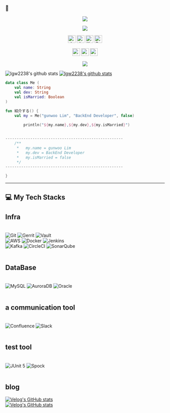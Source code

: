 ###  👋 
<p align="center">
  <img src="https://capsule-render.vercel.app/api?type=waving&height=100&color=timeGradient&reversal=false" />
</p>
<p align="center">
  <img src="https://capsule-render.vercel.app/api?type=venom&height=150&color=timeGradient&text=Hi%2C%20I%60m%20Billy!&reversal=false&textBg=false&fontColor=FFFFFF&fontSize=20&animation=twinkling" />
</p>
<p align="center"> 
  <img src="https://img.shields.io/badge/Java-ED8B00?style=for-the-badge&logo=openjdk&logoColor=white" alt="Java" height="24" />
  <img src="https://img.shields.io/badge/JavaScript-181825?style=for-the-badge&logo=javascript" alt="JavaScript" height="24" />
  <img src="https://img.shields.io/badge/Kotlin-7F52FF?style=for-the-badge&logo=Kotlin&logoColor=white" alt="Kotlin" height="24" />
  <img src="https://img.shields.io/badge/Spring%20Boot-6DB33F?style=for-the-badge&logo=springboot&logoColor=white" alt="SpringBoot" height="24" />  
</p>
<p align="center"> 
  <img src="https://img.shields.io/badge/Angular-DD0031?style=for-the-badge&logo=angular&logoColor=white" alt="angular" height="24" />
  <img src="https://img.shields.io/badge/-ReactJs-61DAFB?logo=react&logoColor=white&style=for-the-badge" alt="react" height="24" />
  <img src="https://img.shields.io/badge/Vue.js-35495E?style=for-the-badge&logo=vuedotjs&logoColor=4FC08D" alt="vue" height="24" />
</p>
<p align="center">
  <img src="https://capsule-render.vercel.app/api?type=waving&height=100&color=timeGradient&reversal=true&section=footer" />
</p>


![lgw2238's github stats](https://github-readme-stats.vercel.app/api?username=lgw2238&show_icons=true)
[![lgw2238's github stats](https://github-readme-stats.vercel.app/api/top-langs/?username=lgw2238&show_icons=true&hide_border=true&title_color=004386&icon_color=004386&layout=compact)](https://github.com/lgw2238)
```kotlin
data class Me (
    val name: String
    val dev: String
    val isMarried: Boolean
)

fun 紹介する() {
    val my = Me("gunwoo Lim", "BackEnd Developer", false)
   
        println("${my.name},${my.dev},${my.isMarried}")


----------------------------------------------------
    /**
     *   my.name = gunwoo Lim
     *   my.dev = BackEnd Developer
     *   my.isMarried = false
     */
----------------------------------------------------

}
```

------------------------------------------------------------------------------------
## 💻 My Tech Stacks

## **Infra**
　
</br>
![Git](https://img.shields.io/badge/Git-F05032?style=for-the-badge&logo=git&logoColor=white)
![Gerrit](https://img.shields.io/badge/Gerrit-5E8B7E?style=for-the-badge&logo=Gerrit&logoColor=white)
![Vault](https://img.shields.io/badge/Vault-000000?style=for-the-badge&logo=vault&logoColor=white)
</br>
![AWS](https://img.shields.io/badge/AWS-232F3E?style=for-the-badge&logo=amazon-aws&logoColor=white)
![Docker](https://img.shields.io/badge/Docker-2496ED?style=for-the-badge&logo=docker&logoColor=white)
![Jenkins](https://img.shields.io/badge/Jenkins-D24939?style=for-the-badge&logo=jenkins&logoColor=white)
</br>
![Kafka](https://img.shields.io/badge/Kafka-231F20?style=for-the-badge&logo=apache-kafka&logoColor=white)
![CircleCI](https://img.shields.io/badge/CircleCI-343434?style=for-the-badge&logo=circleci&logoColor=white)
![SonarQube](https://img.shields.io/badge/SonarQube-4E9BCD?style=for-the-badge&logo=sonarqube&logoColor=white)
</br>
</br>
## **DataBase**
　
</br>
![MySQL](https://img.shields.io/badge/MySQL-4479A1?style=for-the-badge&logo=mysql&logoColor=white)
![AuroraDB](https://img.shields.io/badge/AuroraDB-FF9900?style=for-the-badge&logo=amazon-aws&logoColor=white)
![Oracle](https://img.shields.io/badge/Oracle-F80000?style=for-the-badge&logo=oracle&logoColor=white)
</br>
</br>
## **a communication tool**
　
</br>
![Confluence](https://img.shields.io/badge/Confluence-172B4D?style=for-the-badge&logo=confluence&logoColor=white)
![Slack](https://img.shields.io/badge/Slack-4A154B?style=for-the-badge&logo=slack&logoColor=white)
</br>
</br>
## **test tool**
　
</br>
![JUnit 5](https://img.shields.io/badge/JUnit_5-25A162?style=for-the-badge&logo=junit5&logoColor=white)
![Spock](https://img.shields.io/badge/Spock-7EA8E6?style=for-the-badge&logo=spock&logoColor=white)
</br>
</br>

## blog
[![Velog's GitHub stats](https://velog-readme-stats.vercel.app/api/badge?name=lgw2236)](https://velog.io/@lgw2236)
</br>
[![Velog's GitHub stats](https://velog-readme-stats.vercel.app/api?name=lgw2236)](https://velog-readme-stats.vercel.app/api/redirect?name=lgw2236)



